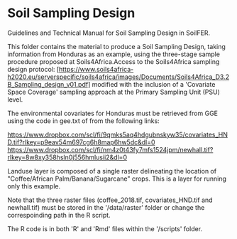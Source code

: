# Soil Sampling Design
Guidelines and Technical Manual for Soil Sampling Design in SoilFER.

This folder contains the material to produce a Soil Sampling Design, taking information from Honduras as an example, using the three-stage sample procedure proposed at Soils4Africa.Access to the Soils4Africa sampling design protocol: [https://www.soils4africa-h2020.eu/serverspecific/soils4africa/images/Documents/Soils4Africa_D3.2B_Sampling_design_v01.pdf] modified with the inclusion of a 'Covariate Space Coverage' sampling approach at the Primary Sampling Unit (PSU) level.

The environmental covariates for Honduras must be retrieved from GGE using the code in gee.txt of from the following links:

https://www.dropbox.com/scl/fi/9qmks5aq4hdgubnskyw35/covariates_HND.tif?rlkey=p9eav54m697cg6h8map6hw5dc&dl=0
https://www.dropbox.com/scl/fi/nm4z0t43fy7mfs1524jpm/newhall.tif?rlkey=8w8xy358hsln0j556hmlusii2&dl=0

Landuse layer is composed of a single raster delineating the location of "Coffee/African Palm/Banana/Sugarcane" crops. This is a layer for running only this example. 

Note that the three raster files (coffee_2018.tif, covariates_HND.tif and newhall.tif) must be stored in the '/data/raster' folder or change the correspoinding path in the R script.  

The R code is in both 'R' and 'Rmd' files within the '/scripts' folder.
